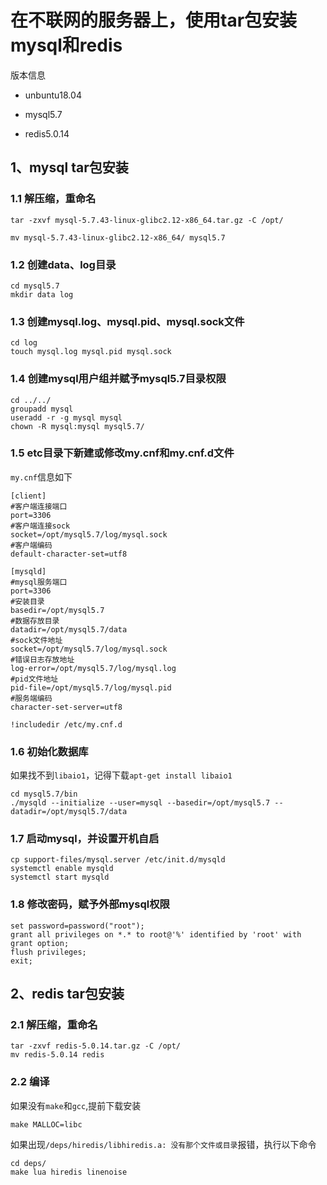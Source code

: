 # 在不联网的服务器上，使用tar包安装mysql和redis

版本信息

- unbuntu18.04

- mysql5.7

- redis5.0.14

## 1、mysql tar包安装

### 1.1 解压缩，重命名

```shell
tar -zxvf mysql-5.7.43-linux-glibc2.12-x86_64.tar.gz -C /opt/

mv mysql-5.7.43-linux-glibc2.12-x86_64/ mysql5.7
```

### 1.2 创建data、log目录

```shell
cd mysql5.7
mkdir data log
```

### 1.3 创建mysql.log、mysql.pid、mysql.sock文件

```shell
cd log
touch mysql.log mysql.pid mysql.sock
```

### 1.4 创建mysql用户组并赋予mysql5.7目录权限

```shell
cd ../../
groupadd mysql
useradd -r -g mysql mysql
chown -R mysql:mysql mysql5.7/
```

### 1.5 etc目录下新建或修改my.cnf和my.cnf.d文件

`my.cnf`信息如下

```shell
[client]
#客户端连接端口
port=3306
#客户端连接sock
socket=/opt/mysql5.7/log/mysql.sock
#客户端编码
default-character-set=utf8
 
[mysqld]
#mysql服务端口
port=3306
#安装目录
basedir=/opt/mysql5.7
#数据存放目录
datadir=/opt/mysql5.7/data
#sock文件地址
socket=/opt/mysql5.7/log/mysql.sock
#错误日志存放地址
log-error=/opt/mysql5.7/log/mysql.log
#pid文件地址
pid-file=/opt/mysql5.7/log/mysql.pid
#服务端编码
character-set-server=utf8
 
!includedir /etc/my.cnf.d
```

### 1.6 初始化数据库

如果找不到`libaio1`，记得下载`apt-get install libaio1`

```shell
cd mysql5.7/bin
./mysqld --initialize --user=mysql --basedir=/opt/mysql5.7 --datadir=/opt/mysql5.7/data
```

### 1.7 启动mysql，并设置开机自启

```shell
cp support-files/mysql.server /etc/init.d/mysqld
systemctl enable mysqld
systemctl start mysqld
```

### 1.8 修改密码，赋予外部mysql权限

```shell
set password=password("root");
grant all privileges on *.* to root@'%' identified by 'root' with grant option;
flush privileges;
exit;
```



## 2、redis tar包安装

### 2.1 解压缩，重命名

```shell
tar -zxvf redis-5.0.14.tar.gz -C /opt/
mv redis-5.0.14 redis
```

### 2.2 编译

如果没有`make`和`gcc`,提前下载安装

```shell
make MALLOC=libc
```

如果出现`/deps/hiredis/libhiredis.a: 没有那个文件或目录`报错，执行以下命令

```shell
cd deps/
make lua hiredis linenoise
```



